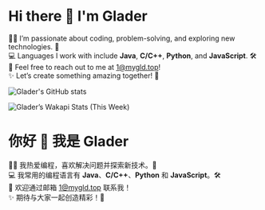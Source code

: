 # Hi there 👋 I'm Glader

👨‍💻 I’m passionate about coding, problem-solving, and exploring new technologies. 🚀\
💻 Languages I work with include <strong>Java</strong>, <strong>C/C++</strong>, <strong>Python</strong>, and <strong>JavaScript</strong>. 🛠️\
📧 Feel free to reach out to me at <a href="mailto:1@mygld.top">1@mygld.top</a>! \
✨ Let’s create something amazing together! 🌟

![Glader's GitHub stats](https://glader-github.netlify.app/api?username=GladerJ&count_private=true&include_all_commits=true&show_icons=true&theme=tokyonight&rank_icon=percentile)

![Glader’s Wakapi Stats (This Week)](https://github-readme-stats.vercel.app/api/wakatime?username=glader&api_domain=wakapi.mygld.top&range=last_7_days&bg_color=1A202C&title_color=2F855A&icon_color=2F855A&text_color=ffffff&custom_title=Wakapi.dev+Stats+%28This+Week%29&layout=compact&cache_buster=1732900000)


# 你好 👋 我是 Glader

👨‍💻 我热爱编程，喜欢解决问题并探索新技术。🚀  \
💻 我常用的编程语言有 <strong>Java</strong>、<strong>C/C++</strong>、<strong>Python</strong> 和 <strong>JavaScript</strong>。🛠️\
📧 欢迎通过邮箱 <a href="mailto:1@mygld.top">1@mygld.top</a> 联系我！\
✨ 期待与大家一起创造精彩！🌟







